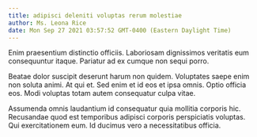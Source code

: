 ```yaml
---
title: adipisci deleniti voluptas rerum molestiae
author: Ms. Leona Rice
date: Mon Sep 27 2021 03:57:52 GMT-0400 (Eastern Daylight Time)
---
```

Enim praesentium distinctio officiis. Laboriosam dignissimos veritatis eum consequuntur itaque. Pariatur ad ex cumque non sequi porro.

 Beatae dolor suscipit deserunt harum non quidem. Voluptates saepe enim non soluta animi. At qui et. Sed enim et id eos et ipsa omnis. Optio officia eos. Modi voluptas totam autem consequatur culpa vitae.

 Assumenda omnis laudantium id consequatur quia mollitia corporis hic. Recusandae quod est temporibus adipisci corporis perspiciatis voluptas. Qui exercitationem eum. Id ducimus vero a necessitatibus officia.